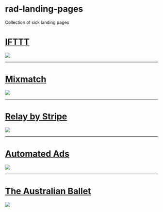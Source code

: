 # rad-landing-pages
Collection of sick landing pages

# [IFTTT](https://ifttt.com)

![](https://beemapp.s3-eu-west-1.amazonaws.com/eec0a9dc-5707-4661-acb3-6979adc4fd83.jpg)

---

# [Mixmatch](https://mixmax.com/tracking-templates-google-inbox)

![](https://beemapp.s3-eu-west-1.amazonaws.com/902dc08d-a12a-4c5d-99c6-6a7643c5e4c2.jpg)

---

# [Relay by Stripe](https://stripe.com/relay)

![](https://beemapp.s3-eu-west-1.amazonaws.com/aecb8625-3daf-4dff-b56f-73ab2b975718.jpg)

---

# [Automated Ads](https://automateads.com)

![](https://beemapp.s3-eu-west-1.amazonaws.com/28dd6321-8da3-4cb1-b667-80ca995ea7f9.jpg)

---

# [The Australian Ballet](http://australianballet2016.com.au)

![](https://beemapp.s3-eu-west-1.amazonaws.com/10bcf815-3972-4cbd-ac8e-30480a7fe576.jpg)
